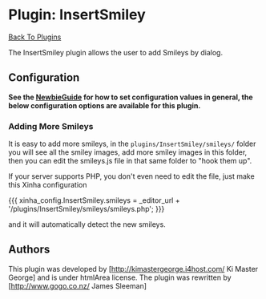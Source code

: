 # Plugin: InsertSmiley

[Back To Plugins](Plugins.html)

The InsertSmiley plugin allows the user to add Smileys by dialog.

## Configuration

**See the [NewbieGuide](NewbieGuide#ProvideSomeConfiguration.html) for how to set configuration values in general, the below configuration options are available for this plugin.**

### Adding More Smileys

It is easy to add more smileys, in the `plugins/InsertSmiley/smileys/` folder you will see all the smiley images, add more smiley images in this folder, then you can edit the smileys.js file in that same folder to "hook them up".

If your server supports PHP, you don't even need to edit the file, just make this Xinha configuration

{{{ xinha_config.InsertSmiley.smileys = _editor_url + '/plugins/InsertSmiley/smileys/smileys.php'; }}}

and it will automatically detect the new smileys.


## Authors
This plugin was developed by [http://kimastergeorge.i4host.com/ Ki Master George] and is under htmlArea license.
The plugin was rewritten by [http://www.gogo.co.nz/ James Sleeman]
